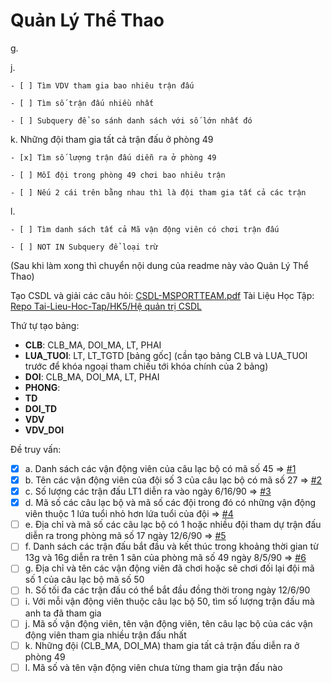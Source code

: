 # Quản Lý Thể Thao

g. 

j. 
    
    - [ ] Tìm VDV tham gia bao nhiêu trận đấu

    - [ ] Tìm số trận đấu nhiều nhất

    - [ ] Subquery để so sánh danh sách với số lớn nhất đó

k. Những đội tham gia tất cả trận đấu ở phòng 49

    - [x] Tìm số lượng trận đấu diễn ra ở phòng 49

    - [ ] Mỗi đội trong phòng 49 chơi bao nhiêu trận

    - [ ] Nếu 2 cái trên bằng nhau thì là đội tham gia tất cả các trận

l. 
    
    - [ ] Tìm danh sách tất cả Mã vận động viên có chơi trận đấu

    - [ ] NOT IN Subquery để loại trừ

(Sau khi làm xong thì chuyển nội dung của readme này vào Quản Lý Thể Thao)

Tạo CSDL và giải các câu hỏi: [CSDL-MSPORTTEAM.pdf](https://github.com/TaQuangKhoi/He-quan-tri-Co-so-du-lieu/blob/main/CSDL-MSPORTTEAM.pdf)
Tài Liệu Học Tập: [Repo Tai-Lieu-Hoc-Tap/HK5/Hệ quản trị CSDL](https://github.com/DH20LT/Tai-Lieu-Hoc-Tap/tree/main/HK5%20-%20Now/H%E1%BB%87%20qu%E1%BA%A3n%20tr%E1%BB%8B%20c%C6%A1%20s%E1%BB%9F%20d%E1%BB%AF%20li%E1%BB%87u)

Thứ tự tạo bảng: 
- **CLB**: CLB_MA, DOI_MA, LT, PHAI
- **LUA_TUOI**: LT, LT_TGTD [bảng gốc]
(cần tạo bảng CLB và LUA_TUOI trước để khóa ngoại tham chiếu tới khóa chính của 2 bảng)
- **DOI**: CLB_MA, DOI_MA, LT, PHAI
- **PHONG**: 
- **TD**
- **DOI_TD**
- **VDV**
- **VDV_DOI**

Đề truy vấn:
- [x] a. Danh sách các vận động viên của câu lạc bộ có mã số 45 => [#1][i1]
- [x] b. Tên các vận động viên của đội số 3 của câu lạc bộ có mã số 27 => [#2][i2]
- [x] c. Số lượng các trận đấu LT1 diễn ra vào ngày 6/16/90 => [#3][i3]
- [x] d. Mã số các câu lạc bộ và mã số các đội trong đó có những vận động viên thuộc 1 lứa tuổi nhỏ hơn lứa tuổi của đội => [#4][i4]
- [ ] e. Địa chỉ và mã số các câu lạc bộ có 1 hoặc nhiều đội tham dự trận đấu diễn ra trong phòng mã số 17 ngày 12/6/90 => [#5][i5]
- [ ] f. Danh sách các trận đấu bắt đầu và kết thúc trong khoảng thời gian từ 13g và 16g diễn ra trên 1 sân của phòng mã số 49 ngày 8/5/90 => [#6][i6]
- [ ] g. Địa chỉ và tên các vận động viên đã chơi hoặc sẽ chơi đối lại đội mã số 1 của câu lạc bộ mã số 50
- [ ] h. Số tối đa các trận đấu có thể bắt đầu đồng thời trong ngày 12/6/90
- [ ] i. Với mỗi vận động viên thuộc câu lạc bộ 50, tìm số lượng trận đấu mà anh ta đã tham gia
- [ ] j. Mã số vận động viên, tên vận động viên, tên câu lạc bộ của các vận động viên tham gia nhiều trận đấu nhất
- [ ] k. Những đội (CLB_MA, DOI_MA) tham gia tất cả trận đấu diễn ra ở phòng 49
- [ ] l. Mã số và tên vận động viên chưa từng tham gia trận đấu nào

[i1]: https://github.com/TaQuangKhoi/He-quan-tri-Co-so-du-lieu/issues/1
[i2]: https://github.com/TaQuangKhoi/He-quan-tri-Co-so-du-lieu/issues/2
[i3]: https://github.com/TaQuangKhoi/He-quan-tri-Co-so-du-lieu/issues/3
[i4]: https://github.com/TaQuangKhoi/He-quan-tri-Co-so-du-lieu/issues/4
[i5]: https://github.com/TaQuangKhoi/He-quan-tri-Co-so-du-lieu/issues/5
[i6]: https://github.com/TaQuangKhoi/He-quan-tri-Co-so-du-lieu/issues/6